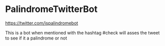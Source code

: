 # PalindromeTwitterBot

https://twitter.com/ispalindromebot

This is a bot when mentioned with the hashtag #check will asses the tweet to see if it a palindrome or not
